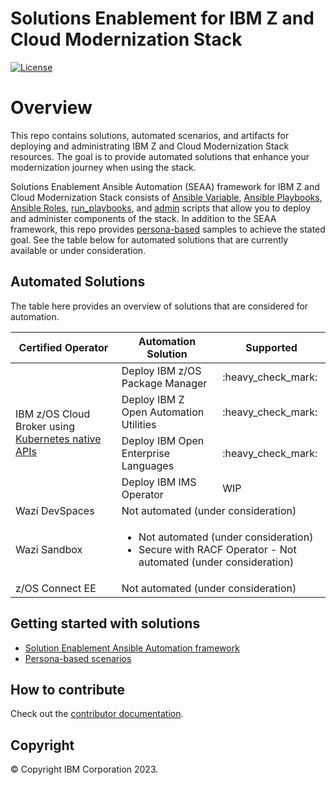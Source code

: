<!-- #
# Copyright 2023 IBM Inc. All rights reserved
# SPDX-License-Identifier: Apache2.0
# -->
# Solutions Enablement for IBM Z and Cloud Modernization Stack
[![License](https://img.shields.io/badge/License-Apache_2.0-blue.svg)](./LICENSE)

# Overview
This repo contains solutions, automated scenarios, and artifacts for deploying and administrating IBM Z and Cloud Modernization Stack resources. The goal is to provide automated solutions that enhance your modernization journey when using the stack.

Solutions Enablement Ansible Automation (SEAA) framework for IBM Z and Cloud Modernization Stack consists of [Ansible Variable](https://docs.ansible.com/ansible/latest/playbook_guide/playbooks_variables.html), [Ansible Playbooks](https://docs.ansible.com/ansible/latest/playbook_guide/playbooks_intro.html), [Ansible Roles](https://docs.ansible.com/ansible/latest/playbook_guide/playbooks_reuse_roles.html), [run_playbooks](/ibm/seaa/scripts/run_playbooks/README.md), and [admin](/ibm/seaa/scripts/admin/README.md) scripts that allow you to deploy and administer components of the stack. In addition to the SEAA framework, this repo provides [persona-based](/docs/scenarios/README.md) samples to achieve the stated goal. See the table below for automated solutions that are currently available or under consideration. <br>


## Automated Solutions
The table here provides an overview of solutions that are considered for automation.
<table>
<thead>
  <tr>
    <th>Certified Operator</th>
    <th>Automation Solution</th>
    <th>Supported</th>
  </tr>
</thead>
<tbody>
  <tr>
    <td rowspan="4">IBM z/OS Cloud Broker using <a href="https://www.ibm.com/docs/en/cloud-paks/z-modernization-stack/2023.1?topic=azrpzcb-performing-zos-cloud-broker-tasks-via-kubernetes-native-api-calls" target="_blank" rel="noopener noreferrer">Kubernetes native APIs</a></td>
    <td>Deploy IBM z/OS Package Manager</td>
    <td>:heavy_check_mark:</td>
  </tr>
  <tr>
    <td>Deploy IBM Z Open Automation Utilities</td>
    <td>:heavy_check_mark:</td>
  </tr>
  <tr>
    <td>Deploy IBM Open Enterprise Languages</td>
    <td>:heavy_check_mark:</td>
  </tr>
  <tr>
    <td>Deploy IBM IMS Operator</td>
    <td>WIP</td>
  </tr>
  <tr>
    <td>Wazi DevSpaces</td>
    <td colspan="2">Not automated (under consideration)</td>
  </tr>
  <tr>
    <td>Wazi Sandbox</td>
    <td colspan="2"><ul><li>Not automated (under consideration)</li><li>Secure with RACF Operator - Not automated (under consideration)</li></ul>
</td>
  </tr>
  <tr>
    <td>z/OS Connect EE</td>
    <td colspan="2">Not automated (under consideration)</td>
  </tr>
</tbody>
</table>

## Getting started with solutions
- [Solution Enablement Ansible Automation framework](docs/guide/README.md)
- [Persona-based scenarios](docs/scenarios/README.md)

## How to contribute
Check out the [contributor documentation](CONTRIBUTING.md).

## Copyright
© Copyright IBM Corporation 2023.
